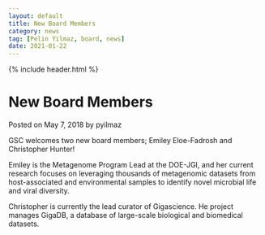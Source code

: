 ```yaml
---
layout: default
title: New Board Members
category: news
tag: [Pelin Yilmaz, board, news]
date: 2021-01-22
---
```

{% include header.html %}

New Board Members
=================

Posted on May 7, 2018 by pyilmaz

GSC welcomes two new board members; Emiley Eloe-Fadrosh and Christopher Hunter!

Emiley is the Metagenome Program Lead at the DOE-JGI, and her current research focuses on leveraging thousands of metagenomic datasets from host-associated and environmental samples to identify novel microbial life and viral diversity.

Christopher is currently the lead curator of Gigascience. He project manages GigaDB, a database of large-scale biological and biomedical datasets.
